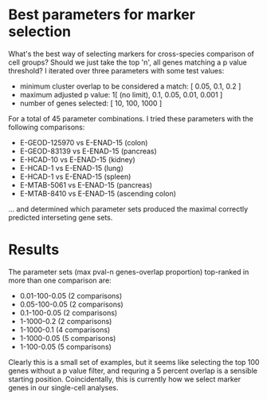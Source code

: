# Best parameters for marker selection

What's the best way of selecting markers for cross-species comparison of cell groups? Should we just take the top 'n', all genes matching a p value threshold? I iterated over three parameters with some test values:

 - minimum cluster overlap to be considered a match: [ 0.05, 0.1, 0.2 ]
 - maximum adjusted p value: 1[ (no limit), 0.1, 0.05, 0.01, 0.001 ]
 - number of genes selected: [ 10, 100, 1000 ] 

For a total of 45 parameter combinations. I tried these parameters with the following comparisons:

 - E-GEOD-125970 vs E-ENAD-15 (colon)
 - E-GEOD-83139 vs E-ENAD-15 (pancreas)
 - E-HCAD-10 vs E-ENAD-15 (kidney)
 - E-HCAD-1 vs E-ENAD-15 (lung)
 - E-HCAD-1 vs E-ENAD-15 (spleen)
 - E-MTAB-5061 vs E-ENAD-15 (pancreas)
 - E-MTAB-8410 vs E-ENAD-15 (ascending colon)

... and determined which parameter sets produced the maximal correctly predicted interseting gene sets.


# Results

The parameter sets (max pval-n genes-overlap proportion) top-ranked in more than one comparison are:

 - 0.01-100-0.05 (2 comparisons)
 - 0.05-100-0.05 (2 comparisons)
 - 0.1-100-0.05 (2 comparisons)
 - 1-1000-0.2 (2 comparisons)
 - 1-1000-0.1 (4 comparisons)
 - 1-1000-0.05 (5 comparisons)
 - 1-100-0.05 (5 comparisons)

Clearly this is a small set of examples, but it seems like selecting the top 100 genes without a p value filter, and requring a 5 percent overlap is a sensible starting position. Coincidentally, this is currently how we select marker genes in our single-cell analyses.
